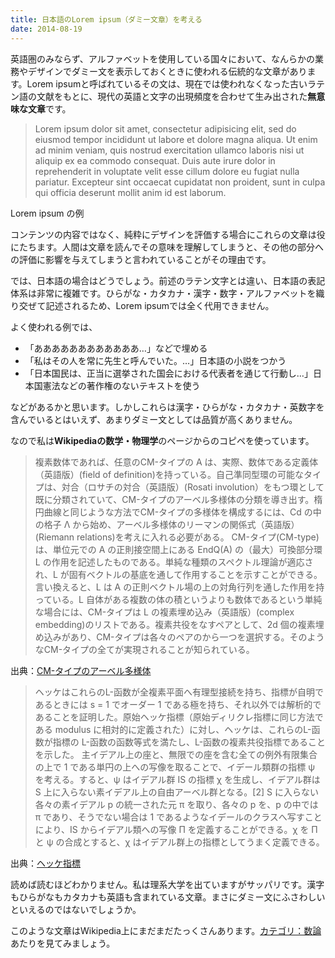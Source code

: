 ```yaml
---
title: 日本語のLorem ipsum（ダミー文章）を考える
date: 2014-08-19
---
```


英語圏のみならず、アルファベットを使用している国々において、なんらかの業務やデザインでダミー文を表示しておくときに使われる伝統的な文章があります。Lorem ipsumと呼ばれているその文は、現在では使われなくなった古いラテン語の文献をもとに、現代の英語と文字の出現頻度を合わせて生み出された**無意味な文章**です。

> Lorem ipsum dolor sit amet, consectetur adipisicing elit, sed do eiusmod tempor incididunt ut labore et dolore magna aliqua. Ut enim ad minim veniam, quis nostrud exercitation ullamco laboris nisi ut aliquip ex ea commodo consequat. Duis aute irure dolor in reprehenderit in voluptate velit esse cillum dolore eu fugiat nulla pariatur. Excepteur sint occaecat cupidatat non proident, sunt in culpa qui officia deserunt mollit anim id est laborum.

Lorem ipsum の例

コンテンツの内容ではなく、純粋にデザインを評価する場合にこれらの文章は役にたちます。人間は文章を読んでその意味を理解してしまうと、その他の部分への評価に影響を与えてしまうと言われていることがその理由です。

では、日本語の場合はどうでしょう。前述のラテン文字とは違い、日本語の表記体系は非常に複雑です。ひらがな・カタカナ・漢字・数字・アルファベットを織り交ぜて記述されるため、Lorem ipsumでは全く代用できません。

よく使われる例では、

- 「ああああああああああああ…」などで埋める
- 「私はその人を常に先生と呼んでいた。…」日本語の小説をつかう
- 「日本国民は、正当に選挙された国会における代表者を通じて行動し…」日本国憲法などの著作権のないテキストを使う

などがあるかと思います。しかしこれらは漢字・ひらがな・カタカナ・英数字を含んでいるとはいえず、あまりダミー文としては品質が高くありません。


なので私は**Wikipediaの数学・物理学**のページからのコピペを使っています。

> 複素数体であれば、任意のCM-タイプの A は、実際、数体である定義体（英語版）(field of definition)を持っている。自己準同型環の可能なタイプは、対合（ロサチの対合（英語版）(Rosati involution）をもつ環として既に分類されていて、CM-タイプのアーベル多様体の分類を導き出す。楕円曲線と同じような方法でCM-タイプの多様体を構成するには、Cd の中の格子 Λ から始め、アーベル多様体のリーマンの関係式（英語版）(Riemann relations)を考えに入れる必要がある。
CM-タイプ(CM-type)は、単位元での A の正則接空間上にある EndQ(A) の（最大）可換部分環 L の作用を記述したものである。単純な種類のスペクトル理論が適応され、L が固有ベクトルの基底を通して作用することを示すことができる。言い換えると、L は A の正則ベクトル場の上の対角行列を通した作用を持っている。L 自体がある複数の体の積というよりも数体であるという単純な場合には、CM-タイプは L の複素埋め込み（英語版）(complex embedding)のリストである。複素共役をなすペアとして、2d 個の複素埋め込みがあり、CM-タイプは各々のペアのから一つを選択する。そのようなCM-タイプの全てが実現されることが知られている。

出典：[CM-タイプのアーベル多様体](http://ja.wikipedia.org/wiki/CM-%E3%82%BF%E3%82%A4%E3%83%97%E3%81%AE%E3%82%A2%E3%83%BC%E3%83%99%E3%83%AB%E5%A4%9A%E6%A7%98%E4%BD%93)

> ヘッケはこれらのL-函数が全複素平面へ有理型接続を持ち、指標が自明であるときには s = 1 でオーダー 1 である極を持ち、それ以外では解析的であることを証明した。原始ヘッケ指標（原始ディリクレ指標に同じ方法である modulus に相対的に定義された）に対し、ヘッケは、これらのL-函数が指標の L-函数の函数等式を満たし、L-函数の複素共役指標であることを示した。
主イデアル上の座と、無限での座を含む全ての例外有限集合の上で 1 である単円の上への写像を取ることで、イデール類群の指標 ψ を考える。すると、ψ はイデアル群 IS の指標 χ を生成し、イデアル群は S 上に入らない素イデアル上の自由アーベル群となる。[2] S に入らない各々の素イデアル p の統一された元 π を取り、各々の p を、p の中では π であり、そうでない場合は 1 であるようなイデールのクラスへ写すことにより、IS からイデアル類への写像 Π を定義することができる。χ を Π と ψ の合成とすると、χ はイデアル群上の指標としてうまく定義できる。

出典：[ヘッケ指標](http://ja.wikipedia.org/wiki/%E3%83%98%E3%83%83%E3%82%B1%E3%81%AEL-%E5%87%BD%E6%95%B0)

読めば読むほどわかりません。私は理系大学を出ていますがサッパリです。漢字もひらがなもカタカナも英語も含まれている文章。まさにダミー文にふさわしいといえるのではないでしょうか。

このような文章はWikipedia上にまだまだたっくさんあります。[カテゴリ：数論](http://ja.wikipedia.org/wiki/Category:%E6%95%B0%E8%AB%96)あたりを見てみましょう。
